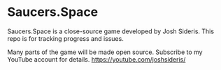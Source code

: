 # Saucers.Space

Saucers.Space is a close-source game developed by Josh Sideris. This repo is for tracking progress and issues.

Many parts of the game will be made open source. Subscribe to my YouTube account for details. https://youtube.com/joshsideris/
